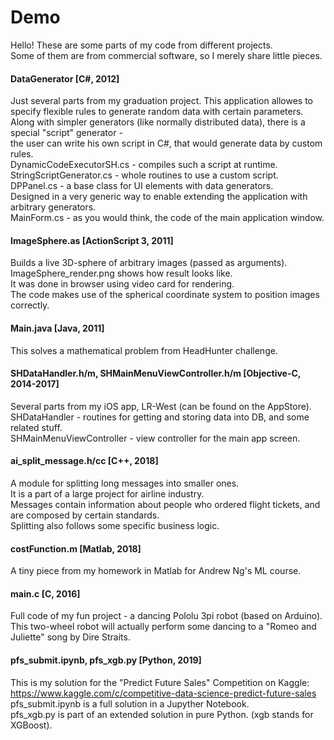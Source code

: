 # Demo
Hello! These are some parts of my code from different projects.<br>
Some of them are from commercial software, so I merely share little pieces.<br>
#### DataGenerator [C#, 2012]
Just several parts from my graduation project.
This application allowes to specify flexible rules to generate random data with certain parameters.<br>
Along with simpler generators (like normally distributed data), there is a special "script" generator -<br>
the user can write his own script in C#, that would generate data by custom rules.<br>
DynamicCodeExecutorSH.cs - compiles such a script at runtime.<br>
StringScriptGenerator.cs - whole routines to use a custom script.<br>
DPPanel.cs - a base class for UI elements with data generators.<br>
Designed in a very generic way to enable extending the application with arbitrary generators.<br>
MainForm.cs - as you would think, the code of the main application window.<br>
#### ImageSphere.as [ActionScript 3, 2011]
Builds a live 3D-sphere of arbitrary images (passed as arguments).<br>
ImageSphere_render.png shows how result looks like.<br>
It was done in browser using video card for rendering.<br>
The code makes use of the spherical coordinate system to position images correctly.<br>
#### Main.java [Java, 2011]
This solves a mathematical problem from HeadHunter challenge.<br>
#### SHDataHandler.h/m, SHMainMenuViewController.h/m [Objective-C, 2014-2017]
Several parts from my iOS app, LR-West (can be found on the AppStore).<br>
SHDataHandler - routines for getting and storing data into DB, and some related stuff.<br>
SHMainMenuViewController - view controller for the main app screen.<br>
#### ai_split_message.h/cc [C++, 2018]
A module for splitting long messages into smaller ones.<br>
It is a part of a large project for airline industry.<br>
Messages contain information about people who ordered flight tickets, and are composed by certain standards.<br>
Splitting also follows some specific business logic.<br>
#### costFunction.m [Matlab, 2018]
A tiny piece from my homework in Matlab for Andrew Ng's ML course.<br>
#### main.c [C, 2016]
Full code of my fun project - a dancing Pololu 3pi robot (based on Arduino).<br>
This two-wheel robot will actually perform some dancing to a "Romeo and Juliette" song by Dire Straits.<br>
#### pfs_submit.ipynb, pfs_xgb.py [Python, 2019]
This is my solution for the "Predict Future Sales" Competition on Kaggle:<br>
https://www.kaggle.com/c/competitive-data-science-predict-future-sales<br>
pfs_submit.ipynb is a full solution in a Jupyther Notebook.<br>
pfs_xgb.py is part of an extended solution in pure Python. (xgb stands for XGBoost).<br>
